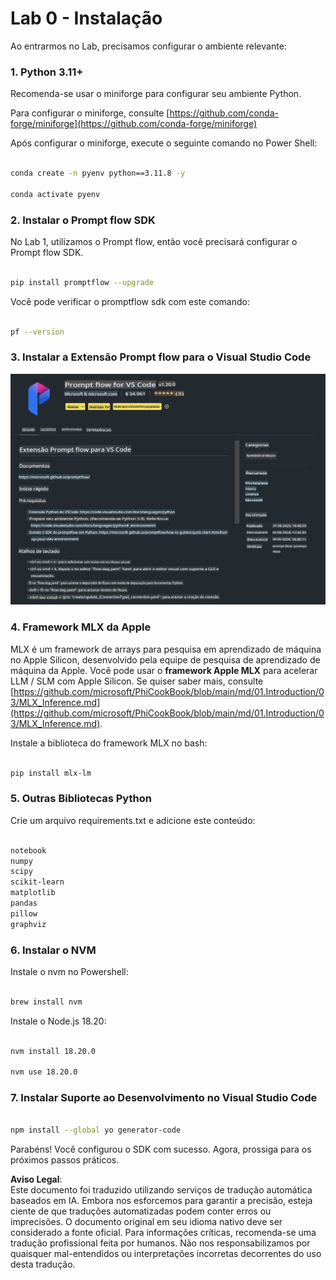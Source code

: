 # **Lab 0 - Instalação**

Ao entrarmos no Lab, precisamos configurar o ambiente relevante:

### **1. Python 3.11+**

Recomenda-se usar o miniforge para configurar seu ambiente Python.

Para configurar o miniforge, consulte [https://github.com/conda-forge/miniforge](https://github.com/conda-forge/miniforge)

Após configurar o miniforge, execute o seguinte comando no Power Shell:

```bash

conda create -n pyenv python==3.11.8 -y

conda activate pyenv

```

### **2. Instalar o Prompt flow SDK**

No Lab 1, utilizamos o Prompt flow, então você precisará configurar o Prompt flow SDK.

```bash

pip install promptflow --upgrade

```

Você pode verificar o promptflow sdk com este comando:

```bash

pf --version

```

### **3. Instalar a Extensão Prompt flow para o Visual Studio Code**

![pf](../../../../../../../../../translated_images/pf_ext.fa065f22e1ee3e67157662d8be5241f346ddd83744045e3406d92b570e8d8b36.pt.png)

### **4. Framework MLX da Apple**

MLX é um framework de arrays para pesquisa em aprendizado de máquina no Apple Silicon, desenvolvido pela equipe de pesquisa de aprendizado de máquina da Apple. Você pode usar o **framework Apple MLX** para acelerar LLM / SLM com Apple Silicon. Se quiser saber mais, consulte [https://github.com/microsoft/PhiCookBook/blob/main/md/01.Introduction/03/MLX_Inference.md](https://github.com/microsoft/PhiCookBook/blob/main/md/01.Introduction/03/MLX_Inference.md).

Instale a biblioteca do framework MLX no bash:

```bash

pip install mlx-lm

```

### **5. Outras Bibliotecas Python**

Crie um arquivo requirements.txt e adicione este conteúdo:

```txt

notebook
numpy 
scipy 
scikit-learn 
matplotlib 
pandas 
pillow 
graphviz

```

### **6. Instalar o NVM**

Instale o nvm no Powershell:

```bash

brew install nvm

```

Instale o Node.js 18.20:

```bash

nvm install 18.20.0

nvm use 18.20.0

```

### **7. Instalar Suporte ao Desenvolvimento no Visual Studio Code**

```bash

npm install --global yo generator-code

```

Parabéns! Você configurou o SDK com sucesso. Agora, prossiga para os próximos passos práticos.

**Aviso Legal**:  
Este documento foi traduzido utilizando serviços de tradução automática baseados em IA. Embora nos esforcemos para garantir a precisão, esteja ciente de que traduções automatizadas podem conter erros ou imprecisões. O documento original em seu idioma nativo deve ser considerado a fonte oficial. Para informações críticas, recomenda-se uma tradução profissional feita por humanos. Não nos responsabilizamos por quaisquer mal-entendidos ou interpretações incorretas decorrentes do uso desta tradução.